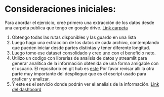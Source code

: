 # Consideraciones iniciales:
Para abordar el ejercicio, creé primero una extracción de los datos desde una carpeta publica que tengo en google drive.
[Link carpeta](https://drive.google.com/drive/folders/1uxxPGufCgLTU54hBlqVvw3QSE1-BWW8J?usp=sharing)

1. Obtengo todas las rutas disponibles y las guardo en una lista
2. Luego hago una extracción de los datos de cada archivo, contemplando que pueden iniciar desde partes distintas y tener diferente longitud.
3. Luego tomo ese dataset consolidado y creo uno con el beneficio neto.
4. Utilizo un codigo con librerías de analisis de datos y streamlit para generar analítica de la información obtenida de una forma amigable con el usuario. El repositorio en git hub es [este](https://github.com/panidas98/appBancosEstResul/tree/main) Por favor revisar allí la otra parte muy importante del despliegue que es el escript usado para graficar y analizar.
5. Y este es el servicio donde podrán ver el analisis de la información.
[Link del dashboard](https://appbancosestresul.streamlit.app/)
